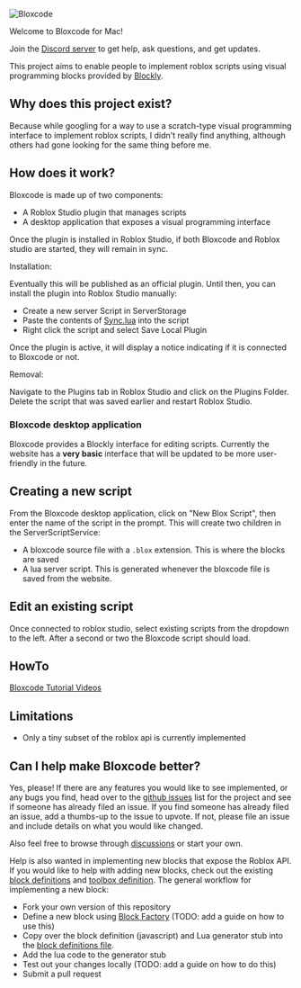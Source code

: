 ![Bloxcode](./bloxcode-logo-inverted.png)

Welcome to Bloxcode for Mac!


Join the [Discord server](https://discord.gg/QHSfv3X8Pk) to get help, ask questions, and get updates.

This project aims to enable people to implement roblox scripts using
visual programming blocks provided by [Blockly](https://developers.google.com/blockly).

## Why does this project exist?

Because while googling for a way to use a scratch-type visual programming interface to
implement roblox scripts, I didn't really find anything, although others had gone looking
for the same thing before me.

## How does it work?
Bloxcode is made up of two components:

* A Roblox Studio plugin that manages scripts
* A desktop application that exposes a visual programming interface

Once the plugin is installed in Roblox Studio, if both Bloxcode and
Roblox studio are started, they will remain in sync.

Installation:

Eventually this will be published as an official plugin. Until then, you can install
the plugin into Roblox Studio manually:

* Create a new server Script in ServerStorage
* Paste the contents of [Sync.lua](./Sync.lua) into the script
* Right click the script and select Save Local Plugin

Once the plugin is active, it will display a notice indicating if
it is connected to Bloxcode or not.

Removal:

Navigate to the Plugins tab in Roblox Studio and click on the Plugins Folder. Delete the
script that was saved earlier and restart Roblox Studio.


### Bloxcode desktop application

Bloxcode provides a Blockly interface
for editing scripts. Currently the website has a **very basic** interface that will be
updated to be more user-friendly in the future.

## Creating a new script

From the Bloxcode desktop application, click on "New Blox Script", then
enter the name of the script in the prompt. This will create two children in the ServerScriptService:
* A bloxcode source file with a `.blox` extension. This is where the blocks are saved
* A lua server script. This is generated whenever the bloxcode file is saved from the website.

## Edit an existing script

Once connected to roblox studio, select existing scripts from the dropdown to the left.
After a second or two the Bloxcode script should load.

## HowTo

[Bloxcode Tutorial Videos](https://www.youtube.com/playlist?list=PLaxb5VT_ctnHpWGIu3r1sRnmA8WzjT-Ei)

## Limitations

* Only a tiny subset of the roblox api is currently implemented

## Can I help make Bloxcode better?

Yes, please! If there are any features you would like to see implemented, or any bugs you
find, head over to the [github issues](https://github.com/wolfgangmeyers/bloxcode/issues) list for the project and see if someone has already filed an issue. If you find someone
has already filed an issue, add a thumbs-up to the issue to upvote. If not, please file
an issue and include details on what you would like changed.

Also feel free to browse through [discussions](https://github.com/wolfgangmeyers/bloxcode/discussions) or start your own.

Help is also wanted in implementing new blocks that expose the Roblox API. If you would
like to help with adding new blocks, check out the existing [block definitions](./docs/blocks.js) and [toolbox definition](./docs/index.html). The general workflow for
implementing a new block:

* Fork your own version of this repository
* Define a new block using [Block Factory](https://blockly-demo.appspot.com/static/demos/blockfactory/index.html) (TODO: add a guide on how to use this)
* Copy over the block definition (javascript) and Lua generator stub into the [block definitions file](./docs/blocks.js).
* Add the lua code to the generator stub
* Test out your changes locally (TODO: add a guide on how to do this)
* Submit a pull request


